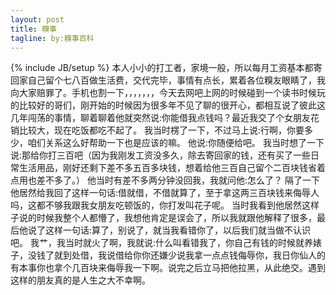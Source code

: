 ```yaml
---
layout: post
title: 糗事
tagline: by:糗事百科
---
```

{% include JB/setup %}
  本人小小的打工者，家境一般，所以每月工资基本都寄回家自己留个七八百做生活费，交代完毕，事情有点长，累着各位糗友眼睛了，我向大家赔罪了。手机也割一下，，，，，，，今天去网吧上网的时候碰到一个读书时候玩的比较好的哥们，刚开始的时候因为很多年不见了聊的很开心，都相互说了彼此这几年闯荡的事情，聊着聊着他就突然说:你能借我点钱吗？最近我交了个女朋友花销比较大，现在吃饭都吃不起了。 我当时楞了一下，不过马上说:行啊，你要多少，咱们关系这么好帮助一下也是应该的嘛。 他说:你随便给吧。 我当时想了一下说:那给你打三百吧（因为我刚发工资没多久，除去寄回家的钱，还有买了一些日常生活用品，刚好还剩下差不多五百多块钱，想着给他三百自己留个二百块钱省着点用也差不多了。） 他当时有差不多两分钟没回我，我就问他:怎么了？ 隔了一下他居然给我回了这样一句话:借就借，不借就算了，至于拿这两三百块钱来侮辱人吗，这都不够我跟我女朋友吃顿饭的，你打发叫花子呢。 当时我看到他居然这样子说的时候我整个人都懵了，我想他肯定是误会了，所以我就跟他解释了很多，最后他说了这样一句话:算了，别说了，就当我看错你了，以后我们就当做不认识吧。 我艹，我当时就火了啊，我就说:什么叫看错我了，你自己有钱的时候就养婊子，没钱了就到处借，我说借给你你还嫌少说我拿一点点钱侮辱你，我日你仙人的有本事你也拿个几百块来侮辱我一下啊。说完之后立马把他拉黑，从此绝交。遇到这样的朋友真的是人生之大不幸啊。 